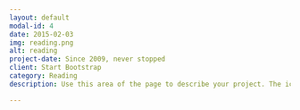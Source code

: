 ```yaml
---
layout: default
modal-id: 4
date: 2015-02-03
img: reading.png
alt: reading
project-date: Since 2009, never stopped
client: Start Bootstrap
category: Reading
description: Use this area of the page to describe your project. The icon above is part of a free icon set by <a href="https://sellfy.com/p/8Q9P/jV3VZ/">Flat Icons</a>. On their website, you can download their free set with 16 icons, or you can purchase the entire set with 146 icons for only $12!

---
```

